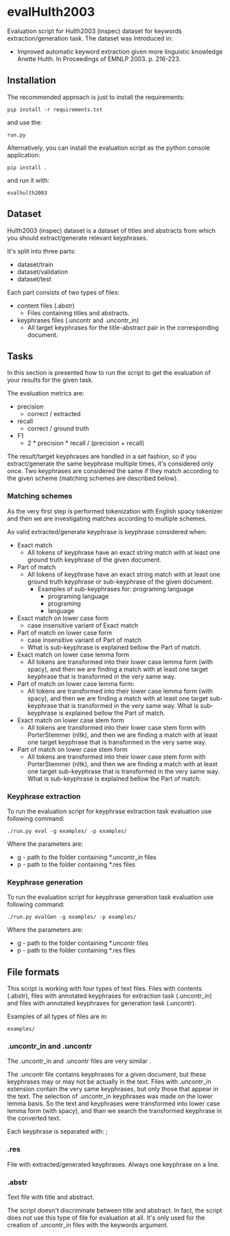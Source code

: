 # evalHulth2003
Evaluation script for Hulth2003 (inspec) dataset for keywords extraction/generation task.
The dataset was introduced in:

* Improved automatic keyword extraction given more linguistic knowledge Anette Hulth. In Proceedings of EMNLP 2003. p. 216-223.

## Installation
The recommended approach is just to install the requirements:

    pip install -r requirements.txt
    
and use the:

    run.py
    
Alternatively, you can install the evaluation script as the python console application:

    pip install .
    
and run it with:

    evalhulth2003

## Dataset
Hulth2003 (inspec) dataset is a dataset of titles and abstracts from which you should extract/generate relevant keyphrases.

It's split into three parts:

* dataset/train
* dataset/validation 
* dataset/test

Each part consists of two types of files:
    
* content files (.abstr)
    * Files containing titles and abstracts.
* keyphrases files (.uncontr and .uncontr_in)
    * All target keyphrases for the title-abstract pair in the corresponding document.

## Tasks
In this section is presented how to run the script to get the evaluation of your results for the given task.

The evaluation metrics are:
* precision
    * correct / extracted
* recall
    * correct / ground truth
* F1
    * 2 * precision * recall / (precision + recall)

The result/target keyphrases are handled in a set fashion, so if you extract/generate the same keyphrase multiple times, it's considered only once. Two keyphrases are considered the same if they match according to the given scheme (matching schemes are described below).

### Matching schemes
As the very first step is performed tokenization with English spacy tokenizer and then we are investigating matches according to multiple schemes.

As valid extracted/generate keyphrase is keyphrase considered when:

* Exact match
    * All tokens of keyphrase have an exact string match with at least one ground truth keyphrase of the given document.
* Part of match
    * All tokens of keyphrase have an exact string match with at least one ground truth keyphrase or sub-keyphrase of the given document.
        * Examples of sub-keyphrases for: programing language
            * programing language
            * programing
            * language
* Exact match on lower case form
    * case insensitive variant of Exact match
* Part of match on lower case form
    * case insensitive variant of Part of match
    * What is sub-keyphrase is explained bellow the Part of match.
* Exact match on lower case lemma form
    * All tokens are transformed into their lower case lemma form (with spacy), and then we are finding a match with at least one target keyphrase that is transformed in the very same way.
* Part of match on lower case lemma form:
    * All tokens are transformed into their lower case lemma form (with spacy), and then we are finding a match with at least one target sub-keyphrase that is transformed in the very same way. What is sub-keyphrase is explained bellow the Part of match.
* Exact match on lower case stem form
    * All tokens are transformed into their lower case stem form with PorterStemmer (nltk), and then we are finding a match with at least one target keyphrase that is transformed in the very same way.
* Part of match on lower case stem form
    * All tokens are transformed into their lower case stem form with PorterStemmer (nltk), and then we are finding a match with at least one target sub-keyphrase that is transformed in the very same way. What is sub-keyphrase is explained bellow the Part of match.

### Keyphrase extraction
To run the evaluation script for keyphrase extraction task evaluation use following command:

    ./run.py eval -g examples/ -p examples/
    
Where the parameters are:
* g - path to the folder containing *.uncontr_in files
* p - path to the folder containing *.res files

### Keyphrase generation
To run the evaluation script for keyphrase generation task evaluation use following command:

    ./run.py evalGen -g examples/ -p examples/
    
Where the parameters are:
* g - path to the folder containing *.uncontr files
* p - path to the folder containing *.res files

## File formats
This script is working with four types of text files. Files with contents (.abstr), files with annotated keyphrases for extraction task (.uncontr_in) and files with annotated keyphrases for generation task (.uncontr).

Examples of all types of files are in:

    examples/

### .uncontr_in and .uncontr
The .uncontr_in and .uncontr files are very similar .

The .uncontr file contains keyphrases for a given document, but these keyphrases may or may not be actually in the text. Files with .uncontr_in extension contain the very same keyphrases, but only those that appear in the text. The selection of .uncontr_in keyphrases was made on the lower lemma basis. So the text and keyphrases were transformed into lower case lemma form (with spacy), and than we search the transformed keyphrase in the converted text.

Each keyphrase is separated with: ;

### .res
File with extracted/generated keyphrases. Always one keyphrase on a line.

### .abstr
Text file with title and abstract.

The script doesn't discriminate between title and abstract. In fact, the script does not use this type of file for evaluation at all. It's only used for the creation of .uncontr_in files with the keywords argument.